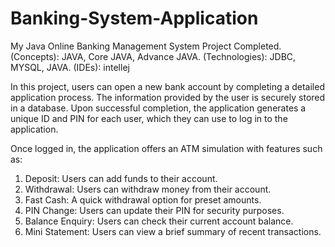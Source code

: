 # Banking-System-Application
My Java Online Banking Management System Project Completed.
(Concepts): JAVA, Core JAVA, Advance JAVA.
(Technologies): JDBC, MYSQL, JAVA.
(IDEs): intellej

In this project, users can open a new bank account by completing a detailed application process. The information provided by the user is securely stored in a database. Upon successful completion, the application generates a unique ID and PIN for each user, which they can use to log in to the application.

Once logged in, the application offers an ATM simulation with features such as:

1. Deposit: Users can add funds to their account.
2. Withdrawal: Users can withdraw money from their account.
3. Fast Cash: A quick withdrawal option for preset amounts.
4. PIN Change: Users can update their PIN for security purposes.
5. Balance Enquiry: Users can check their current account balance.
6. Mini Statement: Users can view a brief summary of recent transactions.
